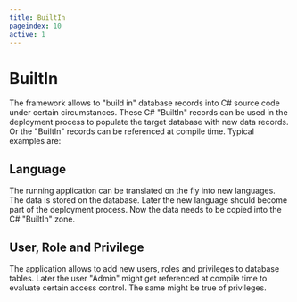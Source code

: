 ```yaml
---
title: BuiltIn
pageindex: 10
active: 1
--- 
```


# BuiltIn
The framework allows to "build in" database records into C# source code under certain circumstances. These C# "BuiltIn" records can be used in the deployment process to populate the target database with new data records. Or the "BuiltIn" records can be referenced at compile time. Typical examples are:

## Language
The running application can be translated on the fly into new languages. The data is stored on the database. Later the new language should become part of the deployment process. Now the data needs to be copied into the C# "BuiltIn" zone.

## User, Role and Privilege
The application allows to add new users, roles and privileges to database tables. Later the user "Admin" might get referenced at compile time to evaluate certain access control. The same might be true of privileges.